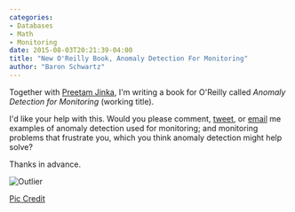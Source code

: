 ```yaml
---
categories:
- Databases
- Math
- Monitoring
date: 2015-08-03T20:21:39-04:00
title: "New O'Reilly Book, Anomaly Detection For Monitoring"
author: "Baron Schwartz"
---
```


Together with [Preetam Jinka](http://preet.am/), I'm writing a book for O'Reilly
called *Anomaly Detection for Monitoring* (working title).

I'd like your help with this. Would you please comment,
[tweet](https://twitter.com/xaprb), or [email](mailto:baron@xaprb.com) me
examples of anomaly detection used for monitoring; and monitoring problems that
frustrate you, which you think anomaly detection might help solve?

Thanks in advance.

![Outlier](/media/2015/08/outlier.jpg)

<!--more-->

[Pic Credit](https://www.flickr.com/photos/mjfonseca/8392780221/)
